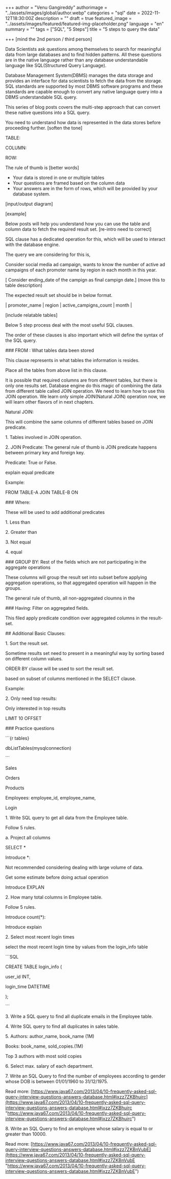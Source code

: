 +++
author = "Venu Gangireddy"
authorimage = "../assets/images/global/author.webp"
categories = "sql"
date = 2022-11-12T18:30:00Z
description = ""
draft = true
featured_image = "../assets/images/featured/featured-img-placeholder.png"
language = "en"
summary = ""
tags = ["SQL", "5 Steps"]
title = "5 steps to query the data"

+++
\[mind the 2nd person / third person\]

Data Scientists ask questions among themselves to search for meaningful data from large databases and to find hidden patterns. All these questions are in the native language rather than any database understandable language like SQL(Structured Query Language). 

Database Management System(DBMS) manages the data storage and provides an interface for data scientists to fetch the data from the storage. SQL standards are supported by most DBMS software programs and these standards are capable enough to convert any native language query into a DBMS understandable SQL query. 

This series of blog posts covers the multi-step approach that can convert these native questions into a SQL query. 

You need to understand how data is represented in the data stores before proceeding further. \[soften the tone\]

TABLE:

COLUMN:

ROW:

The rule of thumb is \[better words\]

* Your data is stored in one or multiple tables
* Your questions are framed based on the column data
* Your answers are in the form of rows, which will be provided by your database system.

\[input/output diagram\]

\[example\]

Below posts will help you understand how you can use the table and column data to fetch the required result set. \[re-intro need to correct\]

SQL clause has a dedicated operation for this, which will be used to interact with the database engine.

The query we are considering for this is,

Consider social media ad campaign, wants to know the number of active ad campaigns of each promoter name by region in each month in this year.

\[ Consider ending_date of the campign as final campign date.\] (move this to table description)

The expected result set should be in below format.

| promoter_name | region | active_campigns_count | month |

\[include relatable tables\]

Below 5 step process deal with the most useful SQL clauses.

The order of these clauses is also important which will define the syntax of the SQL query.

\### FROM : What tables data been stored

This clause represents in what tables the information is resides.

Place all the tables from above list in this clause.

It is possible that required columns are from different tables, but there is only one results set. Database engine do this magic of combining the data from different table called JOIN operation. We need to learn how to use this JOIN operation. We learn only simple JOIN(Natural JOIN) operation now, we will learn other flavors of in next chapters.

Natural JOIN:

This will combine the same columns of different tables based on JOIN predicate.

1\. Tables involved in JOIN operation.

2\. JOIN Predicate: The general rule of thumb is JOIN predicate happens between primary key and foreign key.

Predicate: True or False.

explain equal predicate

Example:

FROM TABLE-A JOIN TABLE-B ON

\### Where:

These will be used to add additional predicates

1\. Less than

2\. Greater than

3\. Not equal

4\. equal

\### GROUP BY: Rest of the fields which are not participating in the aggregate operations

These columns will group the result set into subset before applying aggregation operations, so that aggregated operation will happen in the groups.

The general rule of thumb, all non-aggregated cloumns in the

\### Having: Filter on aggregated fields.

This filed apply predicate condition over aggregated columns in the result-set.

\## Additional Basic Clauses:

1\. Sort the result set.

Sometime results set need to present in a meaningful way by sorting based on different column values.

ORDER BY clause will be used to sort the result set.

based on subset of columns mentioned in the SELECT clause.

Example:

2\. Only need top results:

Only interested in top results

LIMIT 10 OFFSET

\### Practice questions

\`\`\`{r tables}

dbListTables(mysqlconnection)

\`\`\`

Sales

Orders

Products

Employees: employee_id, employee_name,

Login

1\. Write SQL query to get all data from the Employee table.

Follow 5 rules.

a. Project all columns

SELECT *

Introduce *:

Not recommended considering dealing with large volume of data.

Get some estimate before doing actual operation

Introduce EXPLAN

2\. How many total columns in Employee table.

Follow 5 rules.

Introduce count(*):

Introduce explain

2\. Select most recent login times

select the most recent login time by values from the login_info table

\`\`\`SQL

CREATE TABLE login_info (

user_id INT,

login_time DATETIME

);

\`\`\`

3\. Write a SQL query to find all duplicate emails in the Employee table.

4\. Write SQL query to find all duplicates in sales table.

5\. Authors: author_name,	book_name (1M)

Books: book_name, sold_copies.(1M)

Top 3 authors with most sold copies

6\. Select max. salary of each department.

7\. Write an SQL Query to find the number of employees according to gender whose DOB is between 01/01/1960 to 31/12/1975.

Read more: [https://www.java67.com/2013/04/10-frequently-asked-sql-query-interview-questions-answers-database.html#ixzz7ZKBhuirc](https://www.java67.com/2013/04/10-frequently-asked-sql-query-interview-questions-answers-database.html#ixzz7ZKBhuirc "https://www.java67.com/2013/04/10-frequently-asked-sql-query-interview-questions-answers-database.html#ixzz7ZKBhuirc")

8\. Write an SQL Query to find an employee whose salary is equal to or greater than 10000.

Read more: [https://www.java67.com/2013/04/10-frequently-asked-sql-query-interview-questions-answers-database.html#ixzz7ZKBnVubE](https://www.java67.com/2013/04/10-frequently-asked-sql-query-interview-questions-answers-database.html#ixzz7ZKBnVubE "https://www.java67.com/2013/04/10-frequently-asked-sql-query-interview-questions-answers-database.html#ixzz7ZKBnVubE")
